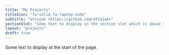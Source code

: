 ```yaml
---
title: "My Projects"
titleIcon: "fa-solid fa-laptop-code"
subtitle: "attajak <https://github.com/attajak>"
sectionSlot: "Some text to display in the section slot which is above the related articles list."
layout: "projects"
draft: true
---
```


Some text to display at the start of the page.
